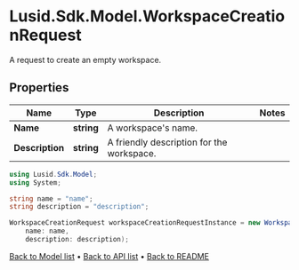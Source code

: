 # Lusid.Sdk.Model.WorkspaceCreationRequest
A request to create an empty workspace.

## Properties

Name | Type | Description | Notes
------------ | ------------- | ------------- | -------------
**Name** | **string** | A workspace&#39;s name. | 
**Description** | **string** | A friendly description for the workspace. | 

```csharp
using Lusid.Sdk.Model;
using System;

string name = "name";
string description = "description";

WorkspaceCreationRequest workspaceCreationRequestInstance = new WorkspaceCreationRequest(
    name: name,
    description: description);
```

[Back to Model list](../README.md#documentation-for-models) &#8226; [Back to API list](../README.md#documentation-for-api-endpoints) &#8226; [Back to README](../README.md)
